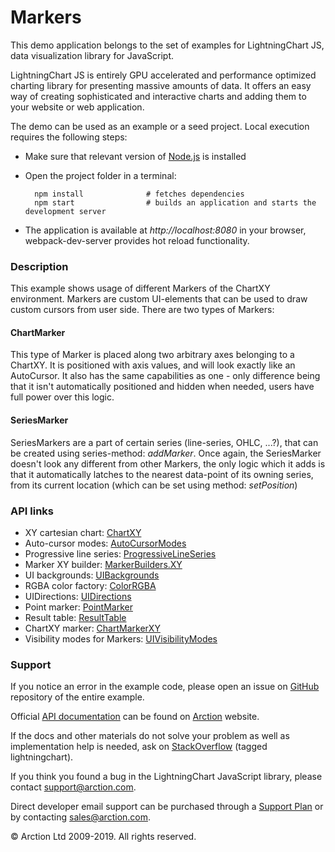 # Markers

This demo application belongs to the set of examples for LightningChart JS, data visualization library for JavaScript.

LightningChart JS is entirely GPU accelerated and performance optimized charting library for presenting massive amounts of data. It offers an easy way of creating sophisticated and interactive charts and adding them to your website or web application.

The demo can be used as an example or a seed project. Local execution requires the following steps:

- Make sure that relevant version of [Node.js](https://nodejs.org/en/download/) is installed
- Open the project folder in a terminal:

        npm install              # fetches dependencies
        npm start                # builds an application and starts the development server

- The application is available at *http://localhost:8080* in your browser, webpack-dev-server provides hot reload functionality.

### Description

This example shows usage of different Markers of the ChartXY environment.
Markers are custom UI-elements that can be used to draw custom cursors from user side. There are two types of Markers:

#### ChartMarker

This type of Marker is placed along two arbitrary axes belonging to a ChartXY. It is positioned with axis values, and will look exactly like an AutoCursor. It also has the same capabilities as one - only difference being that it isn't automatically positioned and hidden when needed, users have full power over this logic.

#### SeriesMarker

SeriesMarkers are a part of certain series (line-series, OHLC, ...?), that can be created using series-method: *addMarker*. Once again, the SeriesMarker doesn't look any different from other Markers, the only logic which it adds is that it automatically latches to the nearest data-point of its owning series, from its current location (which can be set using method: *setPosition*)

### API links

* XY cartesian chart: [ChartXY][]
* Auto-cursor modes: [AutoCursorModes][]
* Progressive line series: [ProgressiveLineSeries][]
* Marker XY builder: [MarkerBuilders.XY][]
* UI backgrounds: [UIBackgrounds][]
* RGBA color factory: [ColorRGBA][]
* UIDirections: [UIDirections][]
* Point marker: [PointMarker][]
* Result table: [ResultTable][]
* ChartXY marker: [ChartMarkerXY][]
* Visibility modes for Markers: [UIVisibilityModes][]


### Support

If you notice an error in the example code, please open an issue on [GitHub][0] repository of the entire example.

Official [API documentation][1] can be found on [Arction][2] website.

If the docs and other materials do not solve your problem as well as implementation help is needed, ask on [StackOverflow][3] (tagged lightningchart).

If you think you found a bug in the LightningChart JavaScript library, please contact support@arction.com.

Direct developer email support can be purchased through a [Support Plan][4] or by contacting sales@arction.com.

© Arction Ltd 2009-2019. All rights reserved.

[0]: https://github.com/Arction/
[1]: https://www.arction.com/lightningchart-js-api-documentation/
[2]: https://www.arction.com
[3]: https://stackoverflow.com/questions/tagged/lightningchart
[4]: https://www.arction.com/support-services/

[AutoCursorModes]: https://www.arction.com/lightningchart-js-api-documentation/v1.0.1/enums/autocursormodes.html
[ChartMarkerXY]: https://www.arction.com/lightningchart-js-api-documentation/v1.0.1/classes/chartmarkerxy.html
[ChartXY]: https://www.arction.com/lightningchart-js-api-documentation/v1.0.1/classes/chartxy.html
[ColorRGBA]: https://www.arction.com/lightningchart-js-api-documentation/v1.0.1/globals.html#colorrgba
[MarkerBuilders.XY]: https://www.arction.com/lightningchart-js-api-documentation/v1.0.1/globals.html#markerbuilders.xy
[PointMarker]: https://www.arction.com/lightningchart-js-api-documentation/v1.0.1/interfaces/pointmarker.html
[ProgressiveLineSeries]: https://www.arction.com/lightningchart-js-api-documentation/v1.0.1/classes/progressivelineseries.html
[ResultTable]: https://www.arction.com/lightningchart-js-api-documentation/v1.0.1/interfaces/resulttable.html
[UIBackgrounds]: https://www.arction.com/lightningchart-js-api-documentation/v1.0.1/globals.html#uibackgrounds
[UIDirections]: https://www.arction.com/lightningchart-js-api-documentation/v1.0.1/enums/uidirections.html
[UIVisibilityModes]: https://www.arction.com/lightningchart-js-api-documentation/v1.0.1/enums/uivisibilitymodes.html